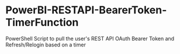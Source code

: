 # PowerBI-RESTAPI-BearerToken-TimerFunction
PowerShell Script to pull the user's REST API OAuth Bearer Token and Refresh/Relogin based on a timer
